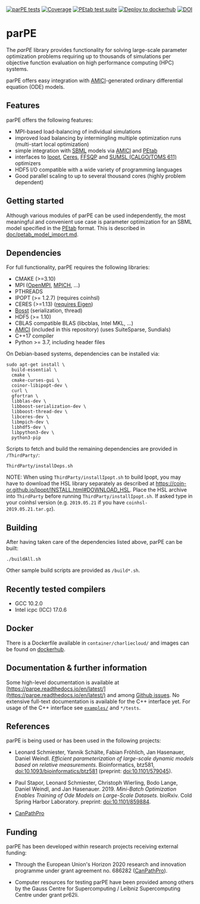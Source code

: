 <a href="https://github.com/ICB-DCM/parPE/actions?query=workflow%3A%22parPE+tests%22">
<img src="https://github.com/ICB-DCM/parPE/workflows/parPE%20tests/badge.svg?branch=master" alt="parPE tests"></a>
<a href="https://sonarcloud.io/dashboard?id=ICB-DCM_parPE">
<img src="https://sonarcloud.io/api/project_badges/measure?project=ICB-DCM_parPE&metric=coverage" alt="Coverage"></a>
<a href="https://github.com/ICB-DCM/parPE/actions?query=workflow%3A%22PEtab+test+suite%22">
<img src="https://github.com/ICB-DCM/parPE/workflows/PEtab%20test%20suite/badge.svg" alt="PEtab test suite"></a>
<a href="https://github.com/ICB-DCM/parPE/actions?query=workflow%3A%22Deploy+to+dockerhub%22">
<img src="https://github.com/ICB-DCM/parPE/workflows/Deploy%20to%20dockerhub/badge.svg" alt="Deploy to dockerhub"></a>
<a href="https://doi.org/10.5281/zenodo.3478612">
<img src="https://zenodo.org/badge/DOI/10.5281/zenodo.3478612.svg" alt="DOI"></a>

# parPE

The *parPE* library provides functionality for solving large-scale parameter
optimization problems requiring up to thousands of simulations per objective
function evaluation on high performance computing (HPC) systems.

parPE offers easy integration with
[AMICI](https://github.com/ICB-DCM/AMICI)-generated ordinary differential
equation (ODE) models.

## Features

parPE offers the following features:

* MPI-based load-balancing of individual simulations
* improved load balancing by intermingling multiple optimization runs
  (multi-start local optimization)
* simple integration with [SBML](http://sbml.org/) models via
  [AMICI](https://github.com/ICB-DCM/AMICI) and
  [PEtab](https://github.com/PEtab-dev/PEtab)
* interfaces to [Ipopt](http://www.coin-or.org/Ipopt/),
  [Ceres](http://ceres-solver.org/),
  [FFSQP](https://www.isr.umd.edu/news/news_story.php?id=4088) and
  [SUMSL (CALGO/TOMS 611)](http://www.netlib.org/toms/index.html) optimizers
* HDF5 I/O compatible with a wide variety of programming languages
* Good parallel scaling to up to several thousand cores
  (highly problem dependent)

## Getting started

Although various modules of parPE can be used independently, the most
meaningful and convenient use case is parameter optimization for an SBML model
specified in the [PEtab](https://github.com/ICB-DCM/PEtab) format. This is
described in [doc/petab_model_import.md](doc/petab_model_import.md).

## Dependencies

For full functionality, parPE requires the following libraries:

* CMAKE (>=3.10)
* MPI ([OpenMPI](https://www.open-mpi.org/),
  [MPICH](https://www.mpich.org/), ...)
* PTHREADS
* IPOPT (>= 1.2.7) (requires coinhsl)
* CERES (>=1.13)
  ([requires Eigen](http://ceres-solver.org/installation.html#dependencies))
* [Bosst](https://www.boost.org/) (serialization, thread)
* HDF5 (>= 1.10)
* CBLAS compatible BLAS (libcblas, Intel MKL, ...)
* [AMICI](https://github.com/ICB-DCM/AMICI) (included in this repository)
  (uses SuiteSparse, Sundials)
* C++17 compiler
* Python >= 3.7, including header files

On Debian-based systems, dependencies can be installed via:
```shell
sudo apt-get install \
  build-essential \
  cmake \
  cmake-curses-gui \
  coinor-libipopt-dev \
  curl \
  gfortran \
  libblas-dev \
  libboost-serialization-dev \
  libboost-thread-dev \
  libceres-dev \
  libmpich-dev \
  libhdf5-dev \
  libpython3-dev \
  python3-pip
```

Scripts to fetch and build the remaining dependencies are provided in
`/ThirdParty/`:

```shell
ThirdParty/installDeps.sh
```

NOTE: When using `ThirdParty/installIpopt.sh` to build Ipopt, you may have to
download the HSL library separately as described at
https://coin-or.github.io/Ipopt/INSTALL.html#DOWNLOAD_HSL. Place the HSL
archive into `ThirdParty` before running `ThirdParty/installIpopt.sh`. If asked
type in your coinhsl version (e.g. `2019.05.21` if you
have `coinhsl-2019.05.21.tar.gz`).


## Building

After having taken care of the dependencies listed above, parPE can be built:

```shell
./buildAll.sh
```

Other sample build scripts are provided as `/build*.sh`.

## Recently tested compilers

* GCC 10.2.0
* Intel icpc (ICC) 17.0.6

## Docker

There is a Dockerfile available in `container/charliecloud/` and images
can be found on [dockerhub](https://hub.docker.com/r/dweindl/parpe/).

## Documentation & further information

Some high-level documentation is available at
[https://parpe.readthedocs.io/en/latest/](https://parpe.readthedocs.io/en/latest/)
and among [Github issues](https://github.com/ICB-DCM/parPE/issues). No extensive
full-text documentation is available for the C++ interface yet. For usage of
the C++ interface see [`examples/`](examples/) and `*/tests`.


## References

parPE is being used or has been used in the following projects:

- Leonard Schmiester, Yannik Schälte, Fabian Fröhlich, Jan Hasenauer,
  Daniel Weindl.
  *Efficient parameterization of large-scale dynamic models based on relative measurements*.
  Bioinformatics, btz581, [doi:10.1093/bioinformatics/btz581](https://doi.org/10.1093/bioinformatics/btz581)
  (preprint: [doi:10.1101/579045](https://www.biorxiv.org/content/10.1101/579045v1)).

- Paul Stapor, Leonard Schmiester, Christoph Wierling, Bodo Lange,
  Daniel Weindl, and Jan Hasenauer. 2019.
  *Mini-Batch Optimization Enables Training of Ode Models on Large-Scale Datasets.*
  bioRxiv. Cold Spring Harbor Laboratory.
  preprint: [doi:10.1101/859884](https://doi.org/10.1101/859884).

- [CanPathPro](http://canpathpro.eu/)


## Funding

parPE has been developed within research projects receiving external funding:

* Through  the  European  Union's  Horizon  2020  research  and innovation
  programme under grant agreement no. 686282
  ([CanPathPro](http://canpathpro.eu/)).

* Computer resources for testing parPE have been provided among others by the 
  Gauss Centre for Supercomputing / Leibniz Supercomputing Centre under grant
  pr62li.
